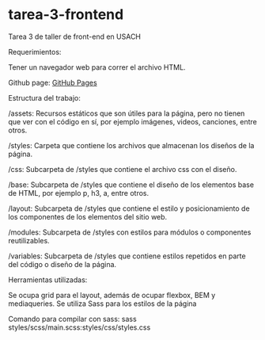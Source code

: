 # tarea-3-frontend
Tarea 3 de taller de front-end en USACH

Requerimientos: 

Tener un navegador web para correr el archivo HTML.

Github page: [GitHub Pages](https://ianrickmers.github.io/tarea-3-frontend/)

Estructura del trabajo:

/assets: Recursos estáticos que son útiles para la página, pero no tienen que ver con el código en sí, por ejemplo imágenes, videos, canciones, entre otros.

/styles: Carpeta que contiene los archivos que almacenan los diseños de la página.

/css: Subcarpeta de /styles que contiene el archivo css con el diseño.

/base: Subcarpeta de /styles que contiene el diseño de los elementos base de HTML, por ejemplo p, h3, a, entre otros.

/layout: Subcarpeta de /styles que contiene el estilo y posicionamiento de los componentes de los elementos del sitio web.

/modules: Subcarpeta de /styles con estilos para módulos o componentes reutilizables.

/variables: Subcarpeta de /styles que contiene estilos repetidos en parte del código o diseño de la página.



Herramientas utilizadas:

Se ocupa grid para el layout, además de ocupar flexbox, BEM y mediaqueries. 
Se utiliza Sass para los estilos de la página

Comando para compilar con sass: sass styles/scss/main.scss:styles/css/styles.css